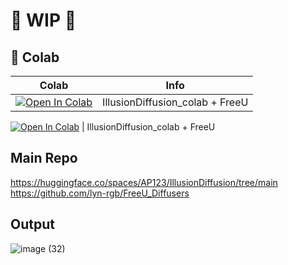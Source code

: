 
# 🚦 WIP 🚦

## 🦒 Colab

| Colab | Info
| --- | --- |
[![Open In Colab](https://colab.research.google.com/assets/colab-badge.svg)](https://colab.research.google.com/github/camenduru/IllusionDiffusion-colab/blob/main/IllusionDiffusion_colab.ipynb) | IllusionDiffusion_colab + FreeU

[![Open In Colab](https://colab.research.google.com/assets/colab-badge.svg)](https://colab.research.google.com/github/Navezjt/IllusionDiffusion-colab/blob/main/Illusion_Diffusion_Google_Colab.ipynb) | IllusionDiffusion_colab + FreeU

## Main Repo
https://huggingface.co/spaces/AP123/IllusionDiffusion/tree/main <br />
https://github.com/lyn-rgb/FreeU_Diffusers <br />

## Output

![image (32)](https://github.com/camenduru/IllusionDiffusion-colab/assets/54370274/ebf4d6df-b123-42c6-85a8-fbd99eae786d)

